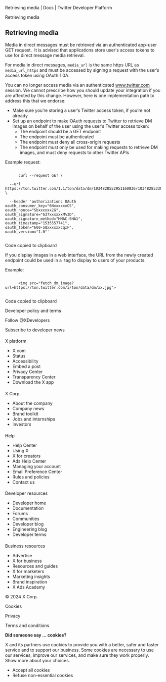 



Retrieving media | Docs | Twitter Developer Platform 





































































































Retrieving media



Retrieving media
----------------


Media in direct messages must be retrieved via an authenticated app-user GET request.  It is advised that applications store user's access tokens to use for direct message media retrieval.


For media in direct messages, `media_url` is the same https URL as `media_url_https` and must be accessed by signing a request with the user’s access token using OAuth 1.0A.


You can no longer access media via an authenticated www.twitter.com session. We cannot prescribe how you should update your integration if you are affected by this change. However, here is one implementation path to address this that we endorse:


* Make sure you’re storing a user’s Twitter access token, if you’re not already
* Set up an endpoint to make OAuth requests to Twitter to retrieve DM images on behalf of the user using the user’s Twitter access token:
	+ The endpoint should be a GET endpoint
	+ The endpoint must be authenticated
	+ The endpoint must deny all cross-origin requests
	+ The endpoint must only be used for making requests to retrieve DM images, and must deny requests to other Twitter APIs


Example request:












```

      curl --request GET \

  --url https://ton.twitter.com/1.1/ton/data/dm/1034828552951160836/1034828533812486145/oP5p359h.jpg \

  --header 'authorization: OAuth 
oauth_consumer_key="6NxxxxxxCS", 
oauth_nonce="Sbxxxxxx2G", 
oauth_signature="637xxxxxxM%3D", 
oauth_signature_method="HMAC-SHA1", 
oauth_timestamp="1535557741", 
oauth_token="600-SQxxxxxxcqIF", 
oauth_version="1.0"'
    
```





Code copied to clipboard








  

If you display images in a web interface, the URL from the newly created endpoint could be used in a <img> tag to display to users of your products.


Example:












```

      <img src="fetch_dm_image?url=https://ton.twitter.com/i/ton/data/dm/xx.jpg">
    
```





Code copied to clipboard





















Developer policy and terms


Follow @XDevelopers


Subscribe to developer news












#### 
 X platform


* X.com
* Status
* Accessibility
* Embed a post
* Privacy Center
* Transparency Center
* Download the X app




#### 
 X Corp.


* About the company
* Company news
* Brand toolkit
* Jobs and internships
* Investors




#### 
 Help


* Help Center
* Using X
* X for creators
* Ads Help Center
* Managing your account
* Email Preference Center
* Rules and policies
* Contact us




#### 
 Developer resources


* Developer home
* Documentation
* Forums
* Communities
* Developer blog
* Engineering blog
* Developer terms




#### 
 Business resources


* Advertise
* X for business
* Resources and guides
* X for marketers
* Marketing insights
* Brand inspiration
* X Ads Academy









 © 2024 X Corp.
 


Cookies


Privacy


Terms and conditions






















**Did someone say … cookies?**  
  


 X and its partners use cookies to provide you with a better, safer and
 faster service and to support our business. Some cookies are necessary to use
 our services, improve our services, and make sure they work properly.
 Show more about your choices.


 




* Accept all cookies
* Refuse non-essential cookies















